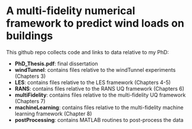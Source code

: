 # A multi-fidelity numerical framework to predict wind loads on buildings
This github repo collects code and links to data relative to my PhD:
  - **PhD_Thesis.pdf**: final dissertation
  - **windTunnel**: contains files relative to the windTunnel experiments (Chapters 3)
  - **LES**: contains files relative to the LES framework (Chapters 4-5)
  - **RANS**: contains files relative to the RANS UQ framework (Chapters 6)
  - **multiFidelity**: contains files relative to the multi-fidelity UQ framework (Chapters 7)
  - **machineLearning**: contains files relative to the multi-fidelity machine learning framework (Chapter 8)
  - **postProcessing**: contains MATLAB routines to post-process the data
